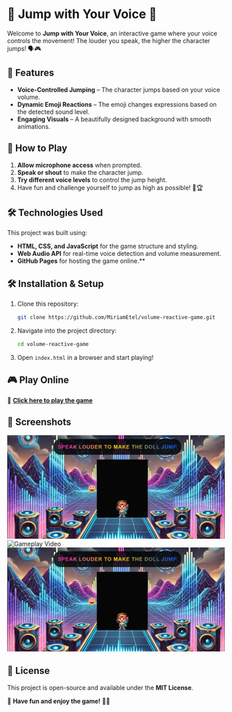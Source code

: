 # 🎤 Jump with Your Voice 🚀

Welcome to **Jump with Your Voice**, an interactive game where your voice controls the movement! The louder you speak, the higher the character jumps! 🗣️🎮

## 🌟 Features
- **Voice-Controlled Jumping** – The character jumps based on your voice volume.
- **Dynamic Emoji Reactions** – The emoji changes expressions based on the detected sound level.
- **Engaging Visuals** – A beautifully designed background with smooth animations.

## 🎯 How to Play
1. **Allow microphone access** when prompted.
2. **Speak or shout** to make the character jump.
3. **Try different voice levels** to control the jump height.
4. Have fun and challenge yourself to jump as high as possible! 🎤🏆

## 🛠️ Technologies Used
This project was built using:
- **HTML, CSS, and JavaScript** for the game structure and styling.
- **Web Audio API** for real-time voice detection and volume measurement.
- **GitHub Pages** for hosting the game online.**

## 🛠️ Installation & Setup
1. Clone this repository:
   ```sh
   git clone https://github.com/MiriamEtel/volume-reactive-game.git
   ```
2. Navigate into the project directory:
   ```sh
   cd volume-reactive-game
   ```
3. Open `index.html` in a browser and start playing!

## 🎮 Play Online
🔗 **[Click here to play the game](https://miriametel.github.io/volume-reactive-game/)**

## 📸 Screenshots
![Game Screenshot](images/screenshot.png)
![Gameplay Video](images/gameplay.gif)
![Game Screenshot](images/screenshot.png)

## 📜 License
This project is open-source and available under the **MIT License**.

📢 **Have fun and enjoy the game!** 🎤🚀

